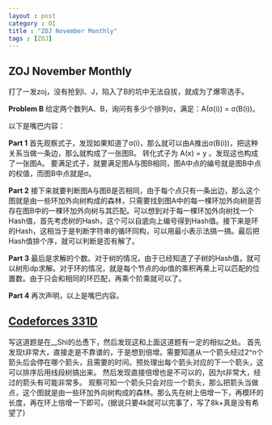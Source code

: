 ```yaml
---
layout : post
category : OI
title : "ZOJ November Monthly"
tags : [ZOJ]
---
```

## ZOJ November Monthly

打了一发zoj，没有抢到I、J，陷入了B的坑中无法自拔，就成为了爆零选手。

**Problem B**
给定两个数列A、B，询问有多少个排列σ，满足：A(σ(i)) = σ(B(i))。

以下是嘴巴内容：

**Part 1**
首先观察式子，发现如果知道了σ(i)，那么就可以由A推出σ(B(i))，把这种关系当做一条边，那么就构成了一张图B。
转化式子为 A(x) = y 。发现这也构成了一张图A。
要满足式子，就要满足图A与图B相同，图A中点的编号就是图B中点的权值，而图B中点就是σ。

**Part 2**
接下来就要判断图A与图B是否相同，由于每个点只有一条出边，那么这个图就是由一些环加外向树构成的森林，只需要找到图A中的每一棵环加外向树是否存在图B中的一棵环加外向树与其匹配。可以想到对于每一棵环加外向树找一个Hash值，首先考虑树的Hash，这个可以自底向上编号得到Hash值。接下来是环的Hash，这相当于是判断字符串的循环同构，可以用最小表示法搞一搞。最后把Hash值排个序，就可以判断是否有解了。

**Part 3**
最后是求解的个数。对于树的情况，由于已经知道了子树的Hash值，就可以树形dp求解。对于环的情况，就是每个节点的dp值的乘积再乘上可以匹配的位置数。由于只会和相同的环匹配，再乘个阶乘就可以了。

**Part 4**
再次声明，以上是嘴巴内容。








## [Codeforces 331D](http://codeforces.com/problemset/problem/331/D3)

写这道题是在__Shi的怂恿下，然后发现这和上面这道题有一定的相似之处。
首先发现t非常大，直接走是不靠谱的，于是想到倍增。需要知道从一个箭头经过2^n个箭头后会停在哪个箭头，且需要的时间。预处理出每个箭头对应的下一个箭头，这可以排序后用线段树搞出来。
然后发现直接倍增也是不可以的，因为t非常大，经过的箭头有可能非常多。
观察可知一个箭头只会对应一个箭头，那么把箭头当做点，这个图就是由一些环加外向树构成的森林。那么先在树上倍增一下，再模环的长度，再在环上倍增一下即可。(据说只要4k就可以完事了，写了8k+真是没有希望了)

